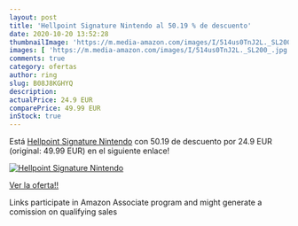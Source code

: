 ```yaml
---
layout: post
title: 'Hellpoint Signature Nintendo al 50.19 % de descuento'
date: 2020-10-20 13:52:28
thumbnailImage: 'https://m.media-amazon.com/images/I/514us0TnJ2L._SL200_.jpg'
images: [ 'https://m.media-amazon.com/images/I/514us0TnJ2L._SL200_.jpg' ]
comments: true
category: ofertas
author: ring
slug: B08J8KGHYQ
description:
actualPrice: 24.9 EUR
comparePrice: 49.99 EUR
inStock: true
---
```


Está [Hellpoint Signature Nintendo](https://www.amazon.es/dp/B08J8KGHYQ/?tag=tolees-21) con 50.19 de descuento por 24.9 EUR (original: 49.99 EUR) en el siguiente enlace!

[![Hellpoint Signature Nintendo](https://m.media-amazon.com/images/I/514us0TnJ2L._SL200_.jpg)](https://www.amazon.es/dp/B08J8KGHYQ/?tag=tolees-21)

[Ver la oferta!!](https://www.amazon.es/dp/B08J8KGHYQ/?tag=tolees-21)

Links participate in Amazon Associate program and might generate a comission on qualifying sales


